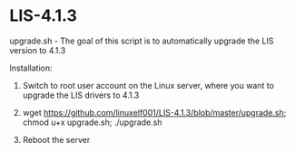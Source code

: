 # LIS-4.1.3
upgrade.sh - The goal of this script is to automatically upgrade the LIS version to 4.1.3


Installation:

1) Switch to root user account on the Linux server, where you want to upgrade the LIS drivers to 4.1.3

2) wget https://github.com/linuxelf001/LIS-4.1.3/blob/master/upgrade.sh; chmod u+x upgrade.sh; ./upgrade.sh

3) Reboot the server
